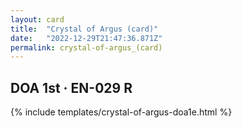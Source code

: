```yaml
---
layout: card
title:  "Crystal of Argus (card)"
date:   "2022-12-29T21:47:36.871Z"
permalink: crystal-of-argus_(card)
---
```


## DOA 1st &middot; EN-029 R

{% include templates/crystal-of-argus-doa1e.html %}
